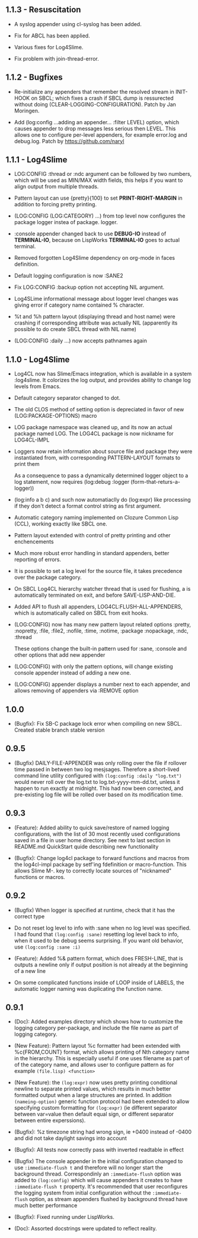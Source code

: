 ## 1.1.3 - Resuscitation

* A syslog appender using cl-syslog has been added.

* Fix for ABCL has been applied.

* Various fixes for Log4Slime.

* Fix problem with join-thread-error.

## 1.1.2 - Bugfixes

* Re-initialize any appenders that remember the resolved stream in INIT-HOOK on
  SBCL; which fixes a crash if SBCL dump is ressurected without doing
  (CLEAR-LOGGING-CONFIGURATION). Patch by Jan Moringen.

* Add (log:config ...adding an appender... :filter LEVEL) option, which causes
  appender to drop messages less serious then LEVEL. This allows one to
  configure per-level appenders, for example error.log and debug.log. Patch by
  https://github.com/naryl

## 1.1.1 - Log4Slime

* LOG:CONFIG :thread or :ndc argument can be followed by two numbers,
  which will be used as MIN/MAX width fields, this helps if you want
  to align output from multiple threads.

* Pattern layout can use {pretty}{100} to set **PRINT-RIGHT-MARGIN** in
  addition to forcing pretty printing.

* (LOG:CONFIG (LOG:CATEGORY) ...) from top level now configures the package logger
  instea of package.<sourcefile> logger.

* :console appender changed back to use **DEBUG-IO** instead of
  **TERMINAL-IO**, because on LispWorks **TERMINAL-IO** goes to actual
  terminal.

* Removed forgotten Log4Slime dependency on org-mode in faces definition.

* Default logging configuration is now :SANE2

* Fix LOG:CONFIG :backup option not accepting NIL argument.

* Log4SLime informational message about logger level changes was giving error
  if category name contained % character.

* %t and %h pattern layout (displaying thread and host name) were crashing
  if corresponding attribute was actually NIL (apparently its possible to
  do create SBCL thread with NIL name)

* (LOG:CONFIG :daily ...) now accepts pathnames again

## 1.1.0 - Log4Slime

* Log4CL now has Slime/Emacs integration, which is available in a
  system :log4slime. It colorizes the log output, and provides
  ability to change log levels from Emacs.

* Default category separator changed to dot.

* The old CLOS method of setting option is depreciated in favor of new
  (LOG:PACKAGE-OPTIONS) macro

* LOG package namespace was cleaned up, and its now an actual
  package named LOG. The LOG4CL package is now nickname for
  LOG4CL-IMPL

* Loggers now retain information about source file and package they
  were instantiated from, with corresponding PATTERN-LAYOUT formats
  to print them

  As a consequence to pass a dynamically determined logger object to a
  log statement, now requires (log:debug :logger
  (form-that-returs-a-logger))

* (log:info a b c) and such now automatiaclly do (log:expr) like processing
  if they don't detect a format control string as first argument.

* Automatic category naming implemented on Clozure Common Lisp (CCL),
  working exactly like SBCL one.

* Pattern layout extended with control of pretty printing and other enchencements

* Much more robust error handling in standard appenders, better reporting
  of errors.

* It is possible to set a log level for the source file, it takes precedence
  over the package category.

* On SBCL Log4CL hierarchy watcher thread that is used for flushing, a
  is automatically terminated on exit, and before SAVE-LISP-AND-DIE.

* Added API to flush all appenders, LOG4CL:FLUSH-ALL-APPENDERS, which
  is automatically called on SBCL from exit hooks.

* (LOG:CONFIG) now has many new pattern layout related options
  :pretty, :nopretty, :file, :file2, :nofile, :time, :notime, :package
  :nopackage, :ndc, :thread

  These options change the built-in pattern used for :sane, :console
  and other options that add new appender

* (LOG:CONFIG) with only the pattern options, will change existing console
  appender instead of adding a new one.

* (LOG:CONFIG) appender displays a number next to each appender, and allows
  removing of appenders via :REMOVE <n> option

## 1.0.0
 * (Bugfix): Fix SB-C package lock error when compiling on new SBCL.
   Created stable branch stable version

## 0.9.5

* (Bugfix) DAILY-FILE-APPENDER was only rolling over the file if
  rollover time passed in between two log mesjsages. Therefore a
  short-lived command line utility configured with `(log:config :daily
  "log.txt")` would never roll over the log.txt to
  log.txt-yyyy-mm-dd.txt, unless it happen to run exactly at
  midnight. This had now been corrected, and pre-existing log file
  will be rolled over based on its modification time.

## 0.9.3

* (Feature): Added ability to quick save/restore of named logging
  configurations, with the list of 30 most recently used
  configurations saved in a file in user home directory. See next to
  last section in README.md QuickStart quide describing new
  functionality

* (Bugfix): Change log4cl package to forward functions and macros from the
  log4cl-impl package by setf'ing fdefinition or macro-function. This allows
  Slime M-. key to correctly locate sources of "nicknamed" functions or macros.

## 0.9.2
* (Bugfix) When logger is specified at runtime, check that it has the correct type

* Do not reset log level to info with :sane when no log level was
  specified. I had found that `(log:config :sane)` resetting log level
  back to info, when it used to be debug seems surprising. If you want
  old behavior, use `(log:config :sane :i)`

* (Feature): Added %& pattern format, which does FRESH-LINE, that is
  outputs a newline only if output position is not already at the
  beginning of a new line

* On some complicated functions inside of LOOP inside of LABELS, the
  automatic logger naming was duplicating the function name.

## 0.9.1

* (Doc): Added examples directory which shows how to customize the
  logging category per-package, and include the file name as part of
  logging category.

* (New Feature): Pattern layout %c formatter had been extended with
  %c{FROM,COUNT} format, which allows printing of Nth category name in
  the hierarchy. This is especially useful if one uses filename as
  part of of the category name, and allows user to configure pattern
  as for example `(file.lisp) <function>`

* (New Feature): the `(log:expr)` now uses pretty printing conditional
  newline to separate printed values, which results in much better
  formatted output when a large structures are printed. In addition
  `(nameing-option)` generic function protocol had been extended to
  allow specifying custom formatting for `(log:expr)` (ie different
  separator between var=value then default equal sign, or different
  separator between entire experssions).

* (Bugfix): %z timezone string had wrong sign, ie +0400 instead of -0400
  and did not take daylight savings into account

* (Bugfix): All tests now correctly pass with inverted readtable in
  effect

* (Bugfix) The console appender in the initial configuration changed
  to use `:immediate-flush t` and therefore will no longer start the
  background thread. Correspondinly an `:immediate-flush` option was
  added to `(log:config)` which will cause appenders it creates to
  have `:immediate-flush t` property. It's recommended that user
  reconfigures the logging system from initial configuration without
  the `:immediate-flush` option, as stream appenders flushed by
  background thread have much better performance

* (Bugfix): Fixed running under LispWorks.

* (Doc): Assorted docstrings were updated to reflect reality.

